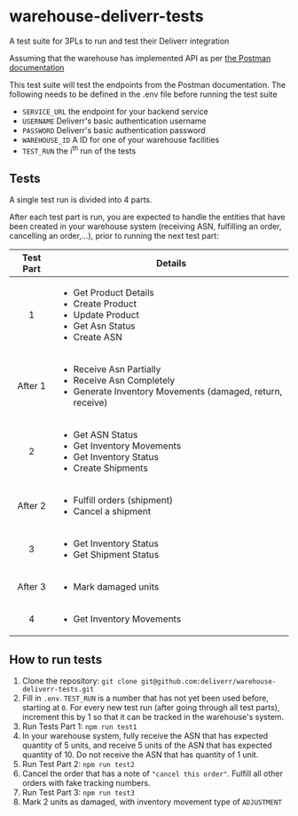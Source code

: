 # warehouse-deliverr-tests
A test suite for 3PLs to run and test their Deliverr integration

Assuming that the warehouse has implemented API as per [the Postman documentation](https://identity.getpostman.com/handover/multifactor?user=6596490&handover_token=fda040e0-77b1-45c1-b1c8-36e7ef903a11)

This test suite will test the endpoints from the Postman documentation. The following needs to be defined in the .env file before running the test suite

- `SERVICE_URL` the endpoint for your backend service
- `USERNAME` Deliverr's basic authentication username 
- `PASSWORD` Deliverr's basic authentication password
- `WAREHOUSE_ID` A ID for one of your warehouse facilities 
- `TEST_RUN` the i<sup>th</sup> run of the tests

## Tests
A single test run is divided into 4 parts.

After each test part is run, you are expected to handle the entities that have been created in your warehouse system (receiving ASN, fulfilling an order, cancelling an order,...), prior to running the next test part:

| Test Part | Details |
| :--: | -- |
| 1 |<ul><li>Get Product Details</li><li>Create Product</li><li>Update Product</li><li>Get Asn Status</li><li>Create ASN</li></ul>|
| After 1 |<ul><li>Receive Asn Partially</li><li>Receive Asn Completely</li><li>Generate Inventory Movements (damaged, return, receive)</li></ul>|
| 2 |<ul><li>Get ASN Status</li><li>Get Inventory Movements</li><li>Get Inventory Status</li><li>Create Shipments</li></ul>|
| After 2 |<ul><li>Fulfill orders (shipment)</li><li>Cancel a shipment</li></ul>|
| 3 |<ul><li>Get Inventory Status</li><li>Get Shipment Status</li><ul>|
| After 3 |<ul><li>Mark damaged units</li><ul>|
| 4 |<ul><li>Get Inventory Movements</li><ul>|

## How to run tests
1. Clone the repository: `git clone git@github.com:deliverr/warehouse-deliverr-tests.git`
2. Fill in `.env`. `TEST_RUN` is a number that has not yet been used before, starting at `0`. For every new test run (after going through all test parts), increment this by 1 so that it can be tracked in the warehouse's system.
3. Run Tests Part 1: `npm run test1`
4. In your warehouse system, fully receive the ASN that has expected quantity of 5 units, and receive 5 units of the ASN that has expected quantity of 10. Do not receive the ASN that has quantity of 1 unit.
5. Run Test Part 2: `npm run test2`
6. Cancel the order that has a note of `"cancel this order"`. Fulfill all other orders with fake tracking numbers.
7. Run Test Part 3: `npm run test3`
8. Mark 2 units as damaged, with inventory movement type of `ADJUSTMENT`